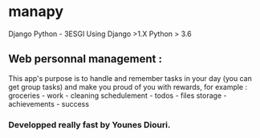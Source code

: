 # manapy
Django Python - 3ESGI
Using Django >1.X Python > 3.6 

## Web personnal management : 
This app's purpose is to handle and remember tasks in your day (you can get group tasks) and make you proud of you with rewards, for example : 
groceries - work - cleaning schedulement - todos - files storage - achievements - success

### Developped really fast by Younes Diouri.
